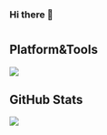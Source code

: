 ### Hi there 👋
#

## Platform&Tools

![](https://img.shields.io/badge/OS-Debian-dd4814?style=flat-square&logo=debian&logoColor=ffffff)

## GitHub Stats

<a href="">
    <img align="center" src="https://github-readme-stats.vercel.app/api?username=lvenier&theme=light&show_icons=true" />
</a>

<a href="">
    <img align="center" src="https://github-profile-trophy.vercel.app/?username=lvenier />
</a>

